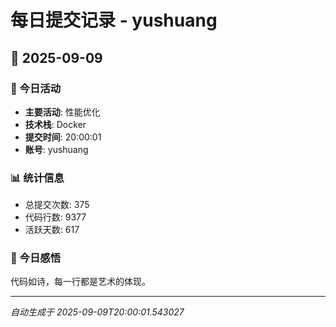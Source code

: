 # 每日提交记录 - yushuang

## 📅 2025-09-09

### 🎯 今日活动
- **主要活动**: 性能优化
- **技术栈**: Docker
- **提交时间**: 20:00:01
- **账号**: yushuang

### 📊 统计信息
- 总提交次数: 375
- 代码行数: 9377
- 活跃天数: 617

### 💭 今日感悟
代码如诗，每一行都是艺术的体现。

---
*自动生成于 2025-09-09T20:00:01.543027*
